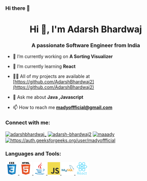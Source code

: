 ### Hi there 👋

<h1 align="center">Hi 👋, I'm Adarsh Bhardwaj</h1>
<h3 align="center">A passionate Software Engineer from India</h3>

- 🔭 I’m currently working on **A Sorting Visualizer**

- 🌱 I’m currently learning **React**

- 👨‍💻 All of my projects are available at [https://github.com/AdarshBhardwaj2](https://github.com/AdarshBhardwaj2)

- 💬 Ask me about **Java ,Javascript**

- 📫 How to reach me **madyoffficial@gmail.com**

<h3 align="left">Connect with me:</h3>
<p align="left">
<a href="https://twitter.com/adarshbhardwaj_" target="blank"><img align="center" src="https://raw.githubusercontent.com/rahuldkjain/github-profile-readme-generator/master/src/images/icons/Social/twitter.svg" alt="adarshbhardwaj_" height="30" width="40" /></a>
<a href="https://linkedin.com/in/adarsh-bhardwaj2" target="blank"><img align="center" src="https://raw.githubusercontent.com/rahuldkjain/github-profile-readme-generator/master/src/images/icons/Social/linked-in-alt.svg" alt="adarsh-bhardwaj2" height="30" width="40" /></a>
<a href="https://www.leetcode.com/maaady" target="blank"><img align="center" src="https://raw.githubusercontent.com/rahuldkjain/github-profile-readme-generator/master/src/images/icons/Social/leet-code.svg" alt="maaady" height="30" width="40" /></a>
<a href="https://auth.geeksforgeeks.org/user/https://auth.geeksforgeeks.org/user/madyoffficial" target="blank"><img align="center" src="https://raw.githubusercontent.com/rahuldkjain/github-profile-readme-generator/master/src/images/icons/Social/geeks-for-geeks.svg" alt="https://auth.geeksforgeeks.org/user/madyoffficial" height="30" width="40" /></a>
</p>

<h3 align="left">Languages and Tools:</h3>
<p align="left"> <a href="https://www.w3schools.com/css/" target="_blank" rel="noreferrer"> <img src="https://raw.githubusercontent.com/devicons/devicon/master/icons/css3/css3-original-wordmark.svg" alt="css3" width="40" height="40"/> </a> <a href="https://www.w3.org/html/" target="_blank" rel="noreferrer"> <img src="https://raw.githubusercontent.com/devicons/devicon/master/icons/html5/html5-original-wordmark.svg" alt="html5" width="40" height="40"/> </a> <a href="https://www.java.com" target="_blank" rel="noreferrer"> <img src="https://raw.githubusercontent.com/devicons/devicon/master/icons/java/java-original.svg" alt="java" width="40" height="40"/> </a> <a href="https://developer.mozilla.org/en-US/docs/Web/JavaScript" target="_blank" rel="noreferrer"> <img src="https://raw.githubusercontent.com/devicons/devicon/master/icons/javascript/javascript-original.svg" alt="javascript" width="40" height="40"/> </a> <a href="https://www.mysql.com/" target="_blank" rel="noreferrer"> <img src="https://raw.githubusercontent.com/devicons/devicon/master/icons/mysql/mysql-original-wordmark.svg" alt="mysql" width="40" height="40"/> </a> <a href="https://reactjs.org/" target="_blank" rel="noreferrer"> <img src="https://raw.githubusercontent.com/devicons/devicon/master/icons/react/react-original-wordmark.svg" alt="react" width="40" height="40"/> </a> </p>

